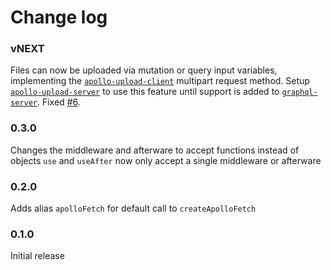 # Change log

### vNEXT

Files can now be uploaded via mutation or query input variables, implementing the [`apollo-upload-client`](https://github.com/jaydenseric/apollo-upload-client) multipart request method. Setup [`apollo-upload-server`](https://github.com/jaydenseric/apollo-upload-server) to use this feature until support is added to [`graphql-server`](https://github.com/apollographql/graphql-server). Fixed [#6](https://github.com/apollographql/apollo-fetch/issues/6).

### 0.3.0

Changes the middleware and afterware to accept functions instead of objects
`use` and `useAfter` now only accept a single middleware or afterware

### 0.2.0

Adds alias `apolloFetch` for default call to `createApolloFetch`

### 0.1.0

Initial release
